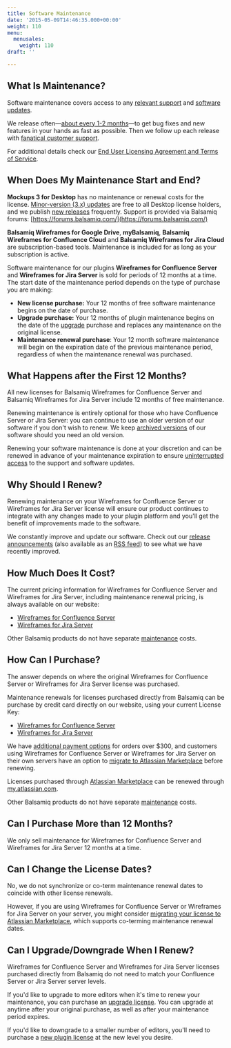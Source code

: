 ```yaml
---
title: Software Maintenance
date: '2015-05-09T14:46:35.000+00:00'
weight: 110
menu:
  menusales:
    weight: 110
draft: ''

---
```


## What Is Maintenance?

Software maintenance covers access to any [relevant support](/sales/support/) and [software updates](/sales/update/).

We release often—[about every 1-2 months](https://blog.balsamiq.com/category/release-notes/)—to get bug fixes and new features in your hands as fast as possible. Then we follow up each release with [fanatical customer support](https://balsamiq.com/company/#who).

For additional details check our [End User Licensing Agreement and Terms of Service](https://balsamiq.com/legal/terms/).

## When Does My Maintenance Start and End?

**Mockups 3 for Desktop** has no maintenance or renewal costs for the license. [Minor-version (3.x) updates](/sales/updatedesktop/) are free to all Desktop license holders, and we publish [new releases](https://balsamiq.com/download/) frequently. Support is provided via Balsamiq forums: [https://forums.balsamiq.com/](https://forums.balsamiq.com/)

**Balsamiq Wireframes for Google Drive**, **myBalsamiq**, **Balsamiq Wireframes for Confluence Cloud** and **Balsamiq Wireframes for Jira Cloud** are subscription-based tools. Maintenance is included for as long as your subscription is active.

Software maintenance for our plugins **Wireframes for Confluence Server** and **Wireframes for Jira Server** is sold for periods of 12 months at a time. The start date of the maintenance period depends on the type of purchase you are making:

*   **New license purchase:** Your 12 months of free software maintenance begins on the date of purchase.
*   **Upgrade purchase:** Your 12 months of plugin maintenance begins on the date of the [upgrade](/sales/upgrades/) purchase and replaces any maintenance on the original license.
*   **Maintenance renewal purchase**: Your 12 month software maintenance will begin on the expiration date of the previous maintenance period, regardless of when the maintenance renewal was purchased.

## What Happens after the First 12 Months?

All new licenses for Balsamiq Wireframes for Confluence Server and Balsamiq Wireframes for Jira Server include 12 months of free maintenance.

Renewing maintenance is entirely optional for those who have Confluence Server or Jira Server: you can continue to use an older version of our software if you don't wish to renew. We keep [archived versions](https://balsamiq.com/download/archives/) of our software should you need an old version.

Renewing your software maintenance is done at your discretion and can be renewed in advance of your maintenance expiration to ensure [uninterrupted access](#when-does-my-maintenance-start-and-end) to the support and software updates.

## Why Should I Renew?

Renewing maintenance on your Wireframes for Confluence Server or Wireframes for Jira Server license will ensure our product continues to integrate with any changes made to your plugin platform and you'll get the benefit of improvements made to the software.

We constantly improve and update our software. Check out our [release announcements](https://blog.balsamiq.com/category/release-notes/) (also available as an [RSS feed](http://feeds.feedburner.com/BalsamiqReleaseAnnouncements)) to see what we have recently improved.

## How Much Does It Cost?

The current pricing information for Wireframes for Confluence Server and Wireframes for Jira Server, including maintenance renewal pricing, is always available on our website:

*   [Wireframes for Confluence Server](https://balsamiq.com/buy/#cm)
*   [Wireframes for Jira Server](https://balsamiq.com/buy/#jm)

Other Balsamiq products do not have separate [maintenance](/sales/maintenance/#when-does-my-maintenance-start-and-end) costs.

## How Can I Purchase?

The answer depends on where the original Wireframes for Confluence Server or Wireframes for Jira Server license was purchased.

Maintenance renewals for licenses purchased directly from Balsamiq can be purchase by credit card directly on our website, using your current License Key:

*   [Wireframes for Confluence Server](https://balsamiq.com/buy/#cm)
*   [Wireframes for Jira Server](https://balsamiq.com/buy/#jm)

We have [additional payment options](/sales/paymentmethods/#licenses) for orders over $300, and customers using Wireframes for Confluence Server or Wireframes for Jira Server on their own servers have an option to [migrate to Atlassian Marketplace](/sales/atlassianmigrating/) before renewing.

Licenses purchased through [Atlassian Marketplace](/sales/marketplace/) can be renewed through [my.atlassian.com](http://my.atlassian.com).

Other Balsamiq products do not have separate [maintenance](#when-does-my-maintenance-start-and-end) costs.

## Can I Purchase More than 12 Months?

We only sell maintenance for Wireframes for Confluence Server and Wireframes for Jira Server 12 months at a time.

## Can I Change the License Dates?

No, we do not synchronize or co-term maintenance renewal dates to coincide with other license renewals.

However, if you are using Wireframes for Confluence Server or Wireframes for Jira Server on your server, you might consider [migrating your license to Atlassian Marketplace](/sales/atlassianmigrating/), which supports co-terming maintenance renewal dates.

## Can I Upgrade/Downgrade When I Renew?

Wireframes for Confluence Server and Wireframes for Jira Server licenses purchased directly from Balsamiq do not need to match your Confluence Server or Jira Server server levels.

If you'd like to upgrade to more editors when it's time to renew your maintenance, you can purchase an [upgrade license](/sales/upgrades/). You can upgrade at anytime after your original purchase, as well as after your maintenance period expires.

If you'd like to downgrade to a smaller number of editors, you'll need to purchase a [new plugin license](/sales/marketplace/#who-should-i-buy-the-plugin-from) at the new level you desire.
